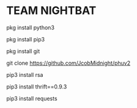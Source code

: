 # TEAM NIGHTBAT
pkg install python3

pkg install pip3

pkg install git

git clone https://github.com/JcobMidnight/phuv2

pip3 install rsa

pip3 install thrift==0.9.3

pip3 install requests
